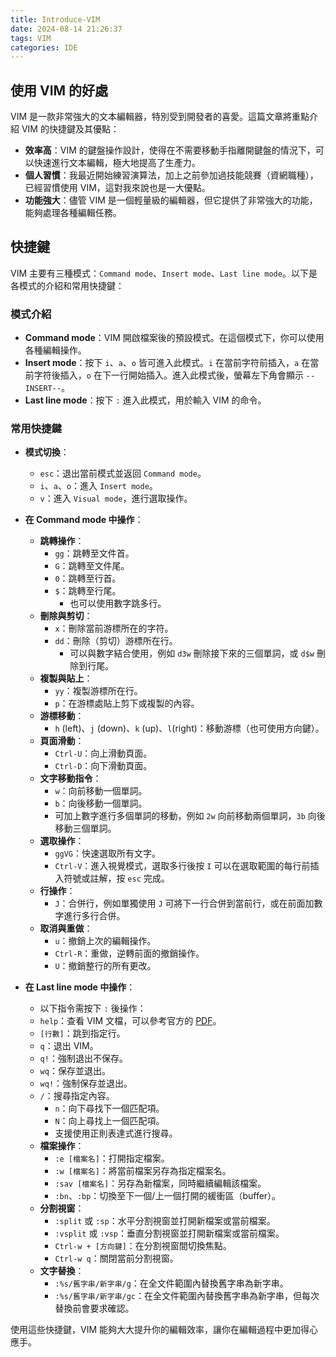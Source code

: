 ```yaml
---
title: Introduce-VIM
date: 2024-08-14 21:26:37
tags: VIM
categories: IDE
---
```


## 使用 VIM 的好處

VIM 是一款非常強大的文本編輯器，特別受到開發者的喜愛。這篇文章將重點介紹 VIM 的快捷鍵及其優點：

- **效率高**：VIM 的鍵盤操作設計，使得在不需要移動手指離開鍵盤的情況下，可以快速進行文本編輯，極大地提高了生產力。
- **個人習慣**：我最近開始練習演算法，加上之前參加過技能競賽（資網職種），已經習慣使用 VIM，這對我來說也是一大優點。
- **功能強大**：儘管 VIM 是一個輕量級的編輯器，但它提供了非常強大的功能，能夠處理各種編輯任務。

<!--more-->

## 快捷鍵

VIM 主要有三種模式：`Command mode`、`Insert mode`、`Last line mode`。以下是各模式的介紹和常用快捷鍵：

### 模式介紹

- **Command mode**：VIM 開啟檔案後的預設模式。在這個模式下，你可以使用各種編輯操作。
- **Insert mode**：按下 `i`、`a`、`o` 皆可進入此模式。`i` 在當前字符前插入，`a` 在當前字符後插入，`o` 在下一行開始插入。進入此模式後，螢幕左下角會顯示 `--INSERT--`。
- **Last line mode**：按下 `:` 進入此模式，用於輸入 VIM 的命令。

### 常用快捷鍵

- **模式切換**：
  - `esc`：退出當前模式並返回 `Command mode`。
  - `i`、`a`、`o`：進入 `Insert mode`。
  - `v`：進入 `Visual mode`，進行選取操作。

- **在 Command mode 中操作**：
  - **跳轉操作**：
    - `gg`：跳轉至文件首。
    - `G`：跳轉至文件尾。
    - `0`：跳轉至行首。
    - `$`：跳轉至行尾。
      - 也可以使用數字跳多行。
  - **刪除與剪切**：
    - `x`：刪除當前游標所在的字符。
    - `dd`：刪除（剪切）游標所在行。
      - 可以與數字結合使用，例如 `d3w` 刪除接下來的三個單詞，或 `d$w` 刪除到行尾。
  - **複製與貼上**：
    - `yy`：複製游標所在行。
    - `p`：在游標處貼上剪下或複製的內容。
  - **游標移動**：
    - `h` (left)、`j` (down)、`k` (up)、`l`(right)：移動游標（也可使用方向鍵）。
  - **頁面滑動**：
    - `Ctrl-U`：向上滑動頁面。
    - `Ctrl-D`：向下滑動頁面。
  - **文字移動指令**：
    - `w`：向前移動一個單詞。
    - `b`：向後移動一個單詞。
    - 可加上數字進行多個單詞的移動，例如 `2w` 向前移動兩個單詞，`3b` 向後移動三個單詞。
  - **選取操作**：
    - `ggVG`：快速選取所有文字。
    - `Ctrl-V`：進入視覺模式，選取多行後按 `I` 可以在選取範圍的每行前插入符號或註解，按 `esc` 完成。
  - **行操作**：
    - `J`：合併行，例如單獨使用 `J` 可將下一行合併到當前行，或在前面加數字進行多行合併。
  - **取消與重做**：
    - `u`：撤銷上次的編輯操作。
    - `Ctrl-R`：重做，逆轉前面的撤銷操作。
    - `U`：撤銷整行的所有更改。

- **在 Last line mode 中操作**：
  - 以下指令需按下 `:` 後操作：
  - `help`：查看 VIM 文檔，可以參考官方的 [PDF](https://www.truth.sk/vim/vimbook-OPL.pdf)。
  - `[行數]`：跳到指定行。
  - `q`：退出 VIM。
  - `q!`：強制退出不保存。
  - `wq`：保存並退出。
  - `wq!`：強制保存並退出。
  - `/`：搜尋指定內容。
    - `n`：向下尋找下一個匹配項。
    - `N`：向上尋找上一個匹配項。
    - 支援使用正則表達式進行搜尋。
  - **檔案操作**：
    - `:e [檔案名]`：打開指定檔案。
    - `:w [檔案名]`：將當前檔案另存為指定檔案名。
    - `:sav [檔案名]`：另存為新檔案，同時繼續編輯該檔案。
    - `:bn`、`:bp`：切換至下一個/上一個打開的緩衝區（buffer）。
  - **分割視窗**：
    - `:split` 或 `:sp`：水平分割視窗並打開新檔案或當前檔案。
    - `:vsplit` 或 `:vsp`：垂直分割視窗並打開新檔案或當前檔案。
    - `Ctrl-w + [方向鍵]`：在分割視窗間切換焦點。
    - `Ctrl-w q`：關閉當前分割視窗。
  - **文字替換**：
    - `:%s/舊字串/新字串/g`：在全文件範圍內替換舊字串為新字串。
    - `:%s/舊字串/新字串/gc`：在全文件範圍內替換舊字串為新字串，但每次替換前會要求確認。

使用這些快捷鍵，VIM 能夠大大提升你的編輯效率，讓你在編輯過程中更加得心應手。
